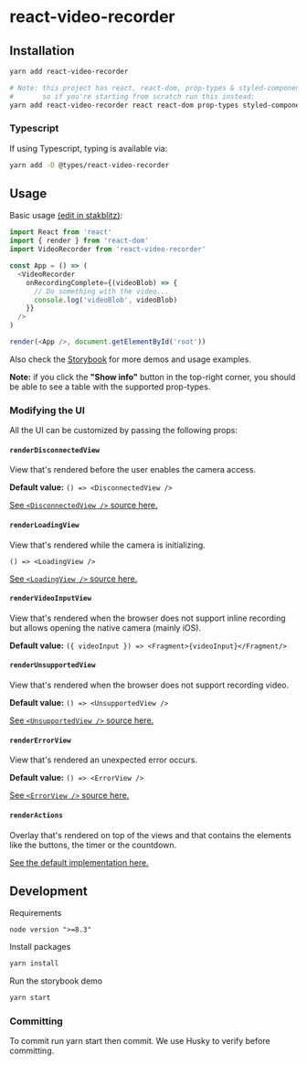# react-video-recorder

## Installation

```sh
yarn add react-video-recorder

# Note: this project has react, react-dom, prop-types & styled-components as peerDependencies,
#       so if you're starting from scratch run this instead:
yarn add react-video-recorder react react-dom prop-types styled-components
```
### Typescript
If using Typescript, typing is available via:
```sh
yarn add -D @types/react-video-recorder
```
## Usage

Basic usage [(edit in stakblitz)](https://stackblitz.com/edit/react-video-recorder-demo):

```js
import React from 'react'
import { render } from 'react-dom'
import VideoRecorder from 'react-video-recorder'

const App = () => (
  <VideoRecorder
    onRecordingComplete={(videoBlob) => {
      // Do something with the video...
      console.log('videoBlob', videoBlob)
    }}
  />
)

render(<App />, document.getElementById('root'))
```

Also check the [Storybook](https://react-video-recorder.vercel.app/) for more demos and usage examples.

**Note:** if you click the **"Show info"** button in the top-right corner, you should be able to see a table with the supported prop-types.

### Modifying the UI

All the UI can be customized by passing the following props:

#### `renderDisconnectedView`

View that's rendered before the user enables the camera access.

**Default value:** `() => <DisconnectedView />`

[See `<DisconnectedView />` source here.](src/defaults/disconnected-view.js)

#### `renderLoadingView`

View that's rendered while the camera is initializing.

`() => <LoadingView />`

[See `<LoadingView />` source here.](src/defaults/loading-view.js)

#### `renderVideoInputView`

View that's rendered when the browser does not support inline recording but allows opening the native camera (mainly iOS).

**Default value:** `({ videoInput }) => <Fragment>{videoInput}</Fragment/>`

#### `renderUnsupportedView`

View that's rendered when the browser does not support recording video.

**Default value:** `() => <UnsupportedView />`

[See `<UnsupportedView />` source here.](src/defaults/unsupported-view.js)

#### `renderErrorView`

View that's rendered an unexpected error occurs.

**Default value:** `() => <ErrorView />`

[See `<ErrorView />` source here.](src/defaults/error-view.js)

#### `renderActions`

Overlay that's rendered on top of the views and that contains the elements like the buttons, the timer or the countdown.

[See the default implementation here.](src/defaults/render-actions.js)

## Development

Requirements

`node version ">=8.3"`

Install packages

```sh
yarn install
```

Run the storybook demo

```sh
yarn start
```

### Committing

To commit run yarn start then commit. We use Husky to verify before committing.
